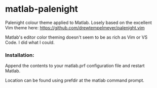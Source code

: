 matlab-palenight
==============

Palenight colour theme applied to Matlab. Losely based on the excellent Vim theme here: https://github.com/drewtempelmeyer/palenight.vim

Matlab's editor color theming doesn't seem to be as rich as Vim or VS Code. I did what I could.

### Installation:
Append the contents to your matlab.prf configuration file and restart Matlab.

Location can be found using prefdir at the matlab command prompt.
